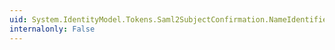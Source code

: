 ```yaml
---
uid: System.IdentityModel.Tokens.Saml2SubjectConfirmation.NameIdentifier
internalonly: False
---
```

